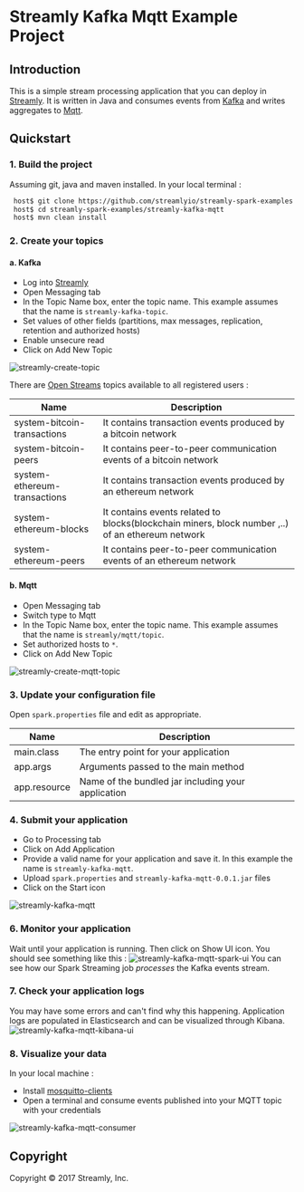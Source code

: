 # Streamly Kafka Mqtt Example Project

## Introduction

This is a simple stream processing application that you can deploy in [Streamly].
It is written in Java and consumes events from [Kafka] and writes aggregates to [Mqtt].

## Quickstart

### 1. Build the project

Assuming git, java and maven installed. In your local terminal :

```bash
 host$ git clone https://github.com/streamlyio/streamly-spark-examples.git
 host$ cd streamly-spark-examples/streamly-kafka-mqtt
 host$ mvn clean install
```

### 2. Create your topics

#### a. Kafka
 - Log into [Streamly]
 - Open Messaging tab
 - In the Topic Name box, enter the topic name. This example assumes that the name is `streamly-kafka-topic`.
 - Set values of other fields (partitions, max messages, replication, retention and authorized hosts)
 - Enable unsecure read
 - Click on Add New Topic

![streamly-create-topic][streamly-create-topic]

There are [Open Streams][open-streams] topics available to all registered users :

| Name                         | Description                                                 			  						 |
|------------------------------|-------------------------------------------------------------------------------------------------|
| system-bitcoin-transactions  | It contains transaction events produced by a bitcoin network                                    |
| system-bitcoin-peers         | It contains peer-to-peer communication events of a bitcoin network                              |
| system-ethereum-transactions | It contains transaction events produced by an ethereum network                                  |
| system-ethereum-blocks       | It contains events related to blocks(blockchain miners, block number ,..) of an ethereum network|
| system-ethereum-peers        | It contains peer-to-peer communication events of an ethereum network                            |

#### b. Mqtt
  - Open Messaging tab
  - Switch type to Mqtt
  - In the Topic Name box, enter the topic name. This example assumes that the name is `streamly/mqtt/topic`.
  - Set authorized hosts to `*`.
  - Click on Add New Topic

![streamly-create-mqtt-topic][streamly-create-mqtt-topic]

### 3. Update your configuration file
Open `spark.properties` file and edit as appropriate.

| Name                                  | Description                															 |
|---------------------------------------|----------------------------------------------------------------------------------------|
| main.class                            | The entry point for your application                                                   |
| app.args                              | Arguments passed to the main method                                                    |
| app.resource                          | Name of the bundled jar including your application                                     |

### 4. Submit your application 
 - Go to Processing tab
 - Click on Add Application
 - Provide a valid name for your application and save it. In this example the name is `streamly-kafka-mqtt`.
 - Upload `spark.properties` and `streamly-kafka-mqtt-0.0.1.jar` files
 - Click on the Start icon

![streamly-kafka-mqtt][streamly-kafka-mqtt]

### 6. Monitor your application
Wait until your application is running. Then click on Show UI icon. You should see something like this :
![streamly-kafka-mqtt-spark-ui][streamly-kafka-mqtt-spark-ui]
You can see how our Spark Streaming job _processes_ the Kafka events stream.

### 7. Check your application logs
You may have some errors and can't find why this happening. Application logs are populated in Elasticsearch and can be visualized through Kibana.
![streamly-kafka-mqtt-kibana-ui][streamly-kafka-mqtt-kibana-ui]

### 8. Visualize your data
In your local machine : 
  - Install [mosquitto-clients]
  - Open a terminal and consume events published into your MQTT topic with your credentials

![streamly-kafka-mqtt-consumer][streamly-kafka-mqtt-consumer]

## Copyright
Copyright © 2017 Streamly, Inc.


[streamly]: https://board.streamly.io:20080
[kafka]: https://kafka.apache.org/
[mqtt]: http://mqtt.org/
[blog-post]: http://streamly.io/streamly-new/blog.html
[streamly-create-mqtt-topic]: https://cloud.githubusercontent.com/assets/25694018/23137087/52f97108-f7a0-11e6-8567-56c91625cbbe.png
[streamly-create-topic]: https://cloud.githubusercontent.com/assets/25694018/23129771/4375024a-f784-11e6-97ca-7d3b16b06929.png
[open-streams]: http://streamly.io/streamly-new/streams.html
[mosquitto-clients]: https://mosquitto.org/download/
[streamly-kafka-mqtt-kibana-ui]: https://cloud.githubusercontent.com/assets/25694018/23140917/6cb32012-f7b4-11e6-9ffd-28e866a7f6ff.png
[streamly-kafka-mqtt-spark-ui]: https://cloud.githubusercontent.com/assets/25694018/23140926/7a5dc154-f7b4-11e6-9daa-f44abea5af6f.png
[streamly-kafka-mqtt]: https://cloud.githubusercontent.com/assets/25694018/23140981/c6a0bfe4-f7b4-11e6-80db-3823b5116599.png
[streamly-kafka-mqtt-consumer]: https://cloud.githubusercontent.com/assets/25694018/23140899/5d14437a-f7b4-11e6-9dd0-5ae57542c10c.png